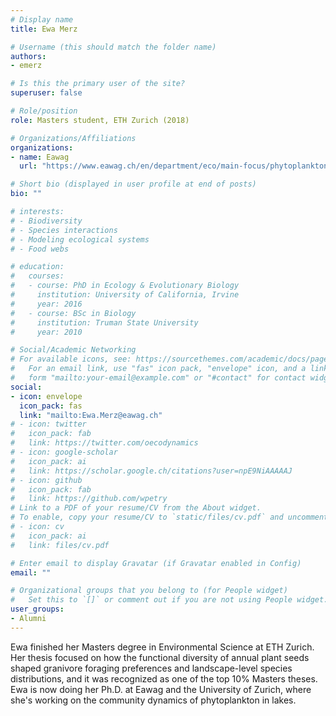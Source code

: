 ```yaml
---
# Display name
title: Ewa Merz

# Username (this should match the folder name)
authors:
- emerz

# Is this the primary user of the site?
superuser: false

# Role/position
role: Masters student, ETH Zurich (2018)

# Organizations/Affiliations
organizations:
- name: Eawag
  url: "https://www.eawag.ch/en/department/eco/main-focus/phytoplankton-ecology/"

# Short bio (displayed in user profile at end of posts)
bio: ""

# interests:
# - Biodiversity
# - Species interactions
# - Modeling ecological systems
# - Food webs

# education:
#   courses:
#   - course: PhD in Ecology & Evolutionary Biology
#     institution: University of California, Irvine
#     year: 2016
#   - course: BSc in Biology
#     institution: Truman State University
#     year: 2010

# Social/Academic Networking
# For available icons, see: https://sourcethemes.com/academic/docs/page-builder/#icons
#   For an email link, use "fas" icon pack, "envelope" icon, and a link in the
#   form "mailto:your-email@example.com" or "#contact" for contact widget.
social:
- icon: envelope
  icon_pack: fas
  link: "mailto:Ewa.Merz@eawag.ch"
# - icon: twitter
#   icon_pack: fab
#   link: https://twitter.com/oecodynamics
# - icon: google-scholar
#   icon_pack: ai
#   link: https://scholar.google.ch/citations?user=npE9NiAAAAAJ
# - icon: github
#   icon_pack: fab
#   link: https://github.com/wpetry
# Link to a PDF of your resume/CV from the About widget.
# To enable, copy your resume/CV to `static/files/cv.pdf` and uncomment the lines below.
# - icon: cv
#   icon_pack: ai
#   link: files/cv.pdf

# Enter email to display Gravatar (if Gravatar enabled in Config)
email: ""

# Organizational groups that you belong to (for People widget)
#   Set this to `[]` or comment out if you are not using People widget.
user_groups:
- Alumni
---
```


Ewa finished her Masters degree in Environmental Science at ETH Zurich. Her thesis focused on how the functional diversity of annual plant seeds shaped granivore foraging preferences and landscape-level species distributions, and it was recognized as one of the top 10% Masters theses. Ewa is now doing her Ph.D. at Eawag and the University of Zurich, where she's working on the community dynamics of phytoplankton in lakes.
